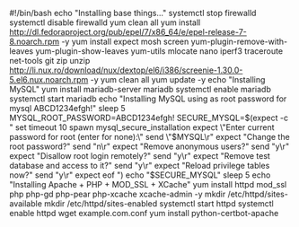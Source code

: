 #!/bin/bash 
echo "Installing base things..."
systemctl stop firewalld
systemctl disable firewalld
yum clean all
yum install http://dl.fedoraproject.org/pub/epel/7/x86_64/e/epel-release-7-8.noarch.rpm -y
yum install expect mosh screen yum-plugin-remove-with-leaves yum-plugin-show-leaves yum-utils mlocate nano iperf3 traceroute net-tools git zip unzip http://li.nux.ro/download/nux/dextop/el6/i386/screenie-1.30.0-5.el6.nux.noarch.rpm -y
yum clean all
yum update -y
echo "Installing MySQL"
yum install mariadb-server mariadb
systemctl enable mariadb
systemctl start mariadb
echo "Installing MySQL using as root password for mysql ABCD1234efgh!"
sleep 5
MYSQL_ROOT_PASSWORD=ABCD1234efgh!
SECURE_MYSQL=$(expect -c "
set timeout 10
spawn mysql_secure_installation
expect \"Enter current password for root (enter for none):\"
send \"$MYSQL\r\"
expect \"Change the root password?\"
send \"n\r\"
expect \"Remove anonymous users?\"
send \"y\r\"
expect \"Disallow root login remotely?\"
send \"y\r\"
expect \"Remove test database and access to it?\"
send \"y\r\"
expect \"Reload privilege tables now?\"
send \"y\r\"
expect eof
")
echo "$SECURE_MYSQL"
sleep 5
echo "Installing Apache + PHP + MOD_SSL + XCache"
yum install httpd mod_ssl php php-gd php-pear php-xcache xcache-admin -y
mkdir /etc/httpd/sites-available
mkdir /etc/httpd/sites-enabled
systemctl start httpd
systemctl enable httpd
wget example.com.conf
yum install python-certbot-apache